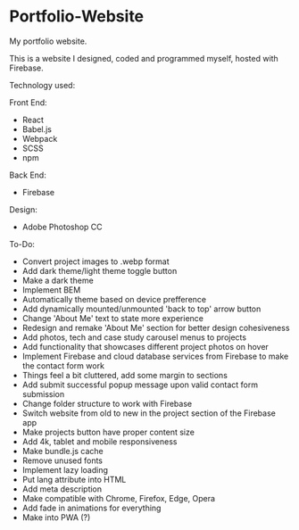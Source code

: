 # Portfolio-Website
My portfolio website.

This is a website I designed, coded and programmed myself, hosted with Firebase.

Technology used:

  Front End:
   - React
   - Babel.js
   - Webpack
   - SCSS
   - npm

  Back End:
   - Firebase

  Design:
   - Adobe Photoshop CC







































To-Do:
  - Convert project images to .webp format
  - Add dark theme/light theme toggle button
  - Make a dark theme
  - Implement BEM
  - Automatically theme based on device prefference
  - Add dynamically mounted/unmounted 'back to top' arrow button
  - Change 'About Me' text to state more experience
  - Redesign and remake 'About Me' section for better design cohesiveness
  - Add photos, tech and case study carousel menus to projects
  - Add functionality that showcases different project photos on hover
  - Implement Firebase and cloud database services from Firebase to make the contact form work
  - Things feel a bit cluttered, add some margin to sections
  - Add submit successful popup message upon valid contact form submission
  - Change folder structure to work with Firebase
  - Switch website from old to new in the project section of the Firebase app
  - Make projects button have proper content size
  - Add 4k, tablet and mobile responsiveness
  - Make bundle.js cache
  - Remove unused fonts
  - Implement lazy loading
  - Put lang attribute into HTML
  - Add meta description
  - Make compatible with Chrome, Firefox, Edge, Opera
  - Add fade in animations for everything
  - Make into PWA (?)